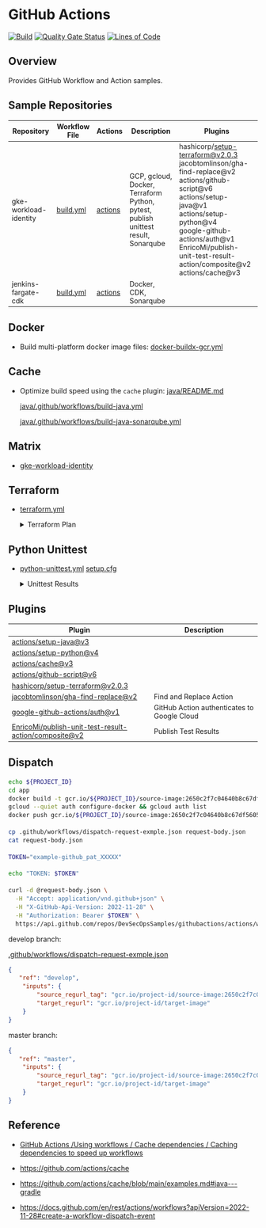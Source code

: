 # GitHub Actions

[![Build](https://github.com/DevSecOpsSamples/githubactions/actions/workflows/build.yml/badge.svg?branch=master)](https://github.com/DevSecOpsSamples/githubactions/actions/workflows/build.yml)
[![Quality Gate Status](https://sonarcloud.io/api/project_badges/measure?project=DevSecOpsSamples_githubactions&metric=alert_status)](https://sonarcloud.io/summary/new_code?id=DevSecOpsSamples_githubactions) [![Lines of Code](https://sonarcloud.io/api/project_badges/measure?project=DevSecOpsSamples_githubactions&metric=ncloc)](https://sonarcloud.io/summary/new_code?id=DevSecOpsSamples_githubactions)

## Overview

Provides GitHub Workflow and Action samples.

## Sample Repositories

| Repository                          | Workflow File | Actions | Description | Plugins |
|---|--------------------------------|------|--------------------------------|---------------|
| gke-workload-identity | [build.yml](https://github.com/DevSecOpsSamples/gke-workload-identity/blob/master/.github/workflows/build.yml)     | [actions](https://github.com/DevSecOpsSamples/gke-workload-identity/actions/workflows/build.yml) | GCP, gcloud, Docker, Terraform <br/> Python, pytest, publish unittest result, Sonarqube  | hashicorp/setup-terraform@v2.0.3 <br/>jacobtomlinson/gha-find-replace@v2 <br/> actions/github-script@v6 <br/>actions/setup-java@v1 <br/>actions/setup-python@v4 <br/> google-github-actions/auth@v1 <br/> EnricoMi/publish-unit-test-result-action/composite@v2 <br/> actions/cache@v3 <br/> |
| jenkins-fargate-cdk   | [build.yml](https://github.com/DevSecOpsSamples/jenkins-fargate-cdk/blob/master/.github/workflows/build.yml)     | [actions](https://github.com/DevSecOpsSamples/jenkins-fargate-cdk/actions/workflows/build.yml) | Docker, CDK, Sonarqube | |

## Docker

- Build multi-platform docker image files: [docker-buildx-gcr.yml](docker-buildx-gcr.yml)

## Cache

- Optimize build speed using the `cache` plugin: [java/README.md](java/README.md)

    [java/.github/workflows/build-java.yml](java/.github/workflows/build-java.yml)

    [java/.github/workflows/build-java-sonarqube.yml](java/.github/workflows/build-java-sonarqube.yml)

## Matrix

- [gke-workload-identity](https://github.com/DevSecOpsSamples/gke-workload-identity/blob/master/.github/workflows/build.yml)

## Terraform

- [terraform.yml](terraform.yml)

    <details><summary>Terraform Plan</summary>

    ![terraform-plan.png](./screenshots/terraform-plan.png?raw=true)

    </details>

## Python Unittest

- [python-unittest.yml](python-unittest.yml) [setup.cfg](setup.cfg)

    <details><summary>Unittest Results</summary>

    ![test-failed.png](./screenshots/test-failed.png?raw=true)

    ![test-failed-details.png](./screenshots/test-failed-details.png?raw=true)

    </details>

## Plugins

| Plugin      |  Description                   |
|-------------|--------------------------------|
| [actions/setup-java@v3](https://github.com/actions/setup-java) |  |
| [actions/setup-python@v4](https://github.com/actions/setup-python) |  |
| [actions/cache@v3](https://github.com/actions/cache) |  |
| [actions/github-script@v6](https://github.com/actions/github-script) |  |
| [hashicorp/setup-terraform@v2.0.3](https://github.com/hashicorp/setup-terraform) | |
| [jacobtomlinson/gha-find-replace@v2](https://github.com/jacobtomlinson/gha-find-replace) | Find and Replace Action |
| [google-github-actions/auth@v1](https://github.com/google-github-actions/auth) |  GitHub Action authenticates to Google Cloud |
| [EnricoMi/publish-unit-test-result-action/composite@v2](https://github.com/EnricoMi/publish-unit-test-result-action) |  Publish Test Results |

## Dispatch

```bash
echo ${PROJECT_ID}
cd app
docker build -t gcr.io/${PROJECT_ID}/source-image:2650c2f7c04640b8c67df560510914f7ba2033e2 .
gcloud --quiet auth configure-docker && gcloud auth list
docker push gcr.io/${PROJECT_ID}/source-image:2650c2f7c04640b8c67df560510914f7ba2033e2

cp .github/workflows/dispatch-request-exmple.json request-body.json
cat request-body.json

TOKEN="example-github_pat_XXXXX"

echo "TOKEN: $TOKEN"

curl -d @request-body.json \
  -H "Accept: application/vnd.github+json" \
  -H "X-GitHub-Api-Version: 2022-11-28" \
  -H "Authorization: Bearer $TOKEN" \
  https://api.github.com/repos/DevSecOpsSamples/githubactions/actions/workflows/dispatch-example.yml/dispatches
```

develop branch:

[.github/workflows/dispatch-request-exmple.json](.github/workflows/dispatch-request-exmple.json)

```json
{ 
   "ref": "develop",
    "inputs": {
        "source_regurl_tag": "gcr.io/project-id/source-image:2650c2f7c04640b8c67df560510914f7ba2033e2",
        "target_regurl": "gcr.io/project-id/target-image"
    }
}
```

master branch:

```json
{ 
   "ref": "master",
    "inputs": {
        "source_regurl_tag": "gcr.io/project-id/source-image:2650c2f7c04640b8c67df560510914f7ba2033e2",
        "target_regurl": "gcr.io/project-id/target-image"
    }
}
```


## Reference

- [GitHub Actions /Using workflows / Cache dependencies / Caching dependencies to speed up workflows](https://docs.github.com/en/actions/using-workflows/caching-dependencies-to-speed-up-workflows#managing-caches)

- https://github.com/actions/cache

- https://github.com/actions/cache/blob/main/examples.md#java---gradle

- https://docs.github.com/en/rest/actions/workflows?apiVersion=2022-11-28#create-a-workflow-dispatch-event
